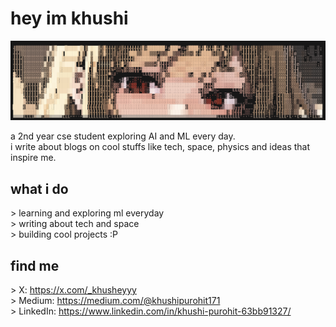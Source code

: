 # hey im khushi

<img src="ascii eyes.png"/>

   


a 2nd year cse student exploring AI and ML every day.  <br>
i write about blogs on cool stuffs like tech, space, physics and ideas that inspire me.

## what i do
&gt; learning and exploring ml everyday <br>
&gt; writing about tech and space  <br>
&gt; building cool projects :P   <br>

## find me
&gt; X: https://x.com/_khusheyyy <br>
&gt; Medium: https://medium.com/@khushipurohit171 <br>
&gt; LinkedIn: https://www.linkedin.com/in/khushi-purohit-63bb91327/
